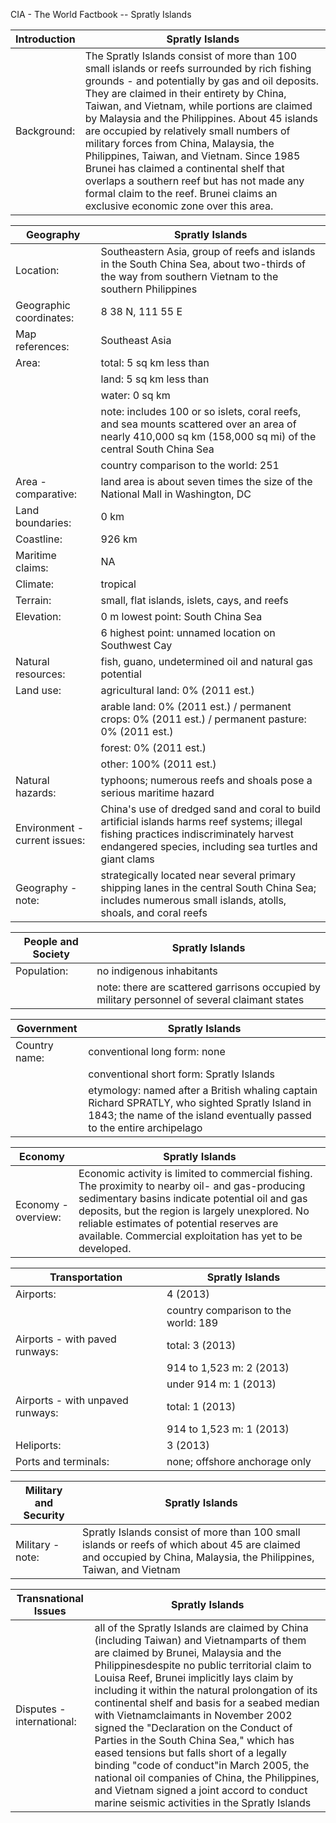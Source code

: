 CIA - The World Factbook -- Spratly Islands

| Introduction | Spratly Islands |
| --- | --- |
| Background: | The Spratly Islands consist of more than 100 small islands or reefs surrounded by rich fishing grounds - and potentially by gas and oil deposits. They are claimed in their entirety by China, Taiwan, and Vietnam, while portions are claimed by Malaysia and the Philippines. About 45 islands are occupied by relatively small numbers of military forces from China, Malaysia, the Philippines, Taiwan, and Vietnam. Since 1985 Brunei has claimed a continental shelf that overlaps a southern reef but has not made any formal claim to the reef. Brunei claims an exclusive economic zone over this area. |

| Geography | Spratly Islands |
| --- | --- |
| Location: | Southeastern Asia, group of reefs and islands in the South China Sea, about two-thirds of the way from southern Vietnam to the southern Philippines |
| Geographic coordinates: | 8 38 N, 111 55 E |
| Map references: | Southeast Asia |
| Area: | total: 5 sq km less than |
| | land: 5 sq km less than |
| | water: 0 sq km |
| | note: includes 100 or so islets, coral reefs, and sea mounts scattered over an area of nearly 410,000 sq km (158,000 sq mi) of the central South China Sea |
| | country comparison to the world: 251 |
| Area - comparative: | land area is about seven times the size of the National Mall in Washington, DC |
| Land boundaries: | 0 km |
| Coastline: | 926 km |
| Maritime claims: | NA |
| Climate: | tropical |
| Terrain: | small, flat islands, islets, cays, and reefs |
| Elevation: | 0 m lowest point: South China Sea |
| | 6 highest point: unnamed location on Southwest Cay |
| Natural resources: | fish, guano, undetermined oil and natural gas potential |
| Land use: | agricultural land: 0% (2011 est.) |
| | arable land: 0% (2011 est.) / permanent crops: 0% (2011 est.) / permanent pasture: 0% (2011 est.) |
| | forest: 0% (2011 est.) |
| | other: 100% (2011 est.) |
| Natural hazards: | typhoons; numerous reefs and shoals pose a serious maritime hazard |
| Environment - current issues: | China's use of dredged sand and coral to build artificial islands harms reef systems; illegal fishing practices indiscriminately harvest endangered species, including sea turtles and giant clams |
| Geography - note: | strategically located near several primary shipping lanes in the central South China Sea; includes numerous small islands, atolls, shoals, and coral reefs |

| People and Society | Spratly Islands |
| --- | --- |
| Population: | no indigenous inhabitants |
| | note: there are scattered garrisons occupied by military personnel of several claimant states |

| Government | Spratly Islands |
| --- | --- |
| Country name: | conventional long form: none |
| | conventional short form: Spratly Islands |
| | etymology: named after a British whaling captain Richard SPRATLY, who sighted Spratly Island in 1843; the name of the island eventually passed to the entire archipelago |

| Economy | Spratly Islands |
| --- | --- |
| Economy - overview: | Economic activity is limited to commercial fishing. The proximity to nearby oil- and gas-producing sedimentary basins indicate potential oil and gas deposits, but the region is largely unexplored. No reliable estimates of potential reserves are available. Commercial exploitation has yet to be developed. |

| Transportation | Spratly Islands |
| --- | --- |
| Airports: | 4 (2013) |
| | country comparison to the world: 189 |
| Airports - with paved runways: | total: 3 (2013) |
| | 914 to 1,523 m: 2 (2013) |
| | under 914 m: 1 (2013) |
| Airports - with unpaved runways: | total: 1 (2013) |
| | 914 to 1,523 m: 1 (2013) |
| Heliports: | 3 (2013) |
| Ports and terminals: | none; offshore anchorage only |

| Military and Security | Spratly Islands |
| --- | --- |
| Military - note: | Spratly Islands consist of more than 100 small islands or reefs of which about 45 are claimed and occupied by China, Malaysia, the Philippines, Taiwan, and Vietnam |

| Transnational Issues | Spratly Islands |
| --- | --- |
| Disputes - international: | all of the Spratly Islands are claimed by China (including Taiwan) and Vietnamparts of them are claimed by Brunei, Malaysia and the Philippinesdespite no public territorial claim to Louisa Reef, Brunei implicitly lays claim by including it within the natural prolongation of its continental shelf and basis for a seabed median with Vietnamclaimants in November 2002 signed the "Declaration on the Conduct of Parties in the South China Sea," which has eased tensions but falls short of a legally binding "code of conduct"in March 2005, the national oil companies of China, the Philippines, and Vietnam signed a joint accord to conduct marine seismic activities in the Spratly Islands |
